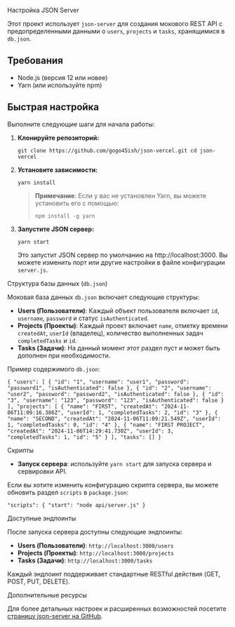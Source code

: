 Настройка JSON Server

Этот проект использует `json-server` для создания мокового REST API с предопределенными данными о `users`, `projects` и `tasks`, хранящимися в `db.json`.

Требования
----------

-   Node.js (версия 12 или новее)
-   Yarn (или используйте npm)

Быстрая настройка
-----------------

Выполните следующие шаги для начала работы:

1.  **Клонируйте репозиторий:**


    `git clone https://github.com/gogo45ish/json-vercel.git
    cd json-vercel`

2.  **Установите зависимости:**


    `yarn install`

    > **Примечание**: Если у вас не установлен Yarn, вы можете установить его с помощью:
    >
    >
    > `npm install -g yarn`

3.  **Запустите JSON сервер:**

    `yarn start`

    Это запустит JSON сервер по умолчанию на http://localhost:3000. Вы можете изменить порт или другие настройки в файле конфигурации `server.js`.

Структура базы данных (`db.json`)

Моковая база данных `db.json` включает следующие структуры:

-   **Users (Пользователи)**: Каждый объект пользователя включает `id`, `username`, `password` и статус `isAuthenticated`.
-   **Projects (Проекты)**: Каждый проект включает `name`, отметку времени `createdAt`, `userId` (владелец), количество выполненных задач `completedTasks` и `id`.
-   **Tasks (Задачи)**: На данный момент этот раздел пуст и может быть дополнен при необходимости.

Пример содержимого `db.json`:


`{
  "users": [
    { "id": "1", "username": "user1", "password": "password1", "isAuthenticated": false },
    { "id": "2", "username": "user2", "password": "password2", "isAuthenticated": false },
    { "id": "3", "username": "123", "password": "123", "isAuthenticated": false }
  ],
  "projects": [
    { "name": "FIRST", "createdAt": "2024-11-06T11:09:16.386Z", "userId": 1, "completedTasks": 2, "id": "3" },
    { "name": "SECOND", "createdAt": "2024-11-06T11:09:21.549Z", "userId": 1, "completedTasks": 0, "id": "4" },
    { "name": "FIRST PROJECT", "createdAt": "2024-11-06T14:29:41.730Z", "userId": 3, "completedTasks": 1, "id": "5" }
  ],
  "tasks": []
}`

Скрипты


-   **Запуск сервера**: используйте `yarn start` для запуска сервера и сервировки API.

Если вы хотите изменить конфигурацию скрипта сервера, вы можете обновить раздел `scripts` в `package.json`:


`"scripts": {
  "start": "node api/server.js"
}`

Доступные эндпоинты

После запуска сервера доступны следующие эндпоинты:

-   **Users (Пользователи)**: `http://localhost:3000/users`
-   **Projects (Проекты)**: `http://localhost:3000/projects`
-   **Tasks (Задачи)**: `http://localhost:3000/tasks`

Каждый эндпоинт поддерживает стандартные RESTful действия (GET, POST, PUT, DELETE).

Дополнительные ресурсы

Для более детальных настроек и расширенных возможностей посетите [страницу json-server на GitHub](https://github.com/typicode/json-server).
